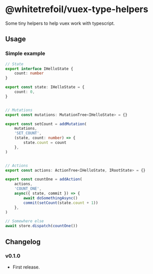 @whitetrefoil/vuex-type-helpers
===============================

Some tiny helpers to help vuex work with typescript.

Usage
-----

### Simple example

```ts
// State
export interface IHelloState {
    count: number
}

export const state: IHelloState = {
    count: 0,
}


// Mutations
export const mutations: MutationTree<IHelloState> = {}

export const setCount = addMutation(
    mutations,
    'SET_COUNT',
    (state, count: number) => {
        state.count = count
    },
)


// Actions
export const actions: ActionTree<IHelloState, IRootState> = {}

export const countOne = addAction(
    actions,
    'COUNT_ONE',
    async({ state, commit }) => {
        await doSomethingAsync()
        commit(setCount(state.count + 1))
    },
)

// Somewhere else
await store.dispatch(countOne())
```


Changelog
---------

### v0.1.0

* First release.
